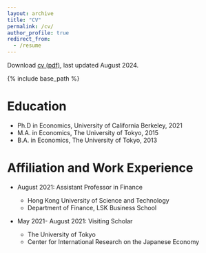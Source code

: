 ```yaml
---
layout: archive
title: "CV"
permalink: /cv/
author_profile: true
redirect_from:
  - /resume
---
```


Download <a href="https://www.dropbox.com/scl/fi/jk88kp0nl97m21nq582q2/CV.pdf?rlkey=sgbcbzmekzxt3aanvjls1nc8p&dl=0" target="_blank"> cv (pdf)</a>, last updated August 2024.

{% include base_path %}

Education
======
* Ph.D in Economics, University of California Berkeley, 2021
* M.A. in Economics, The University of Tokyo, 2015
* B.A. in Economics, The University of Tokyo, 2013

Affiliation and Work Experience
======
* August 2021: Assistant Professor in Finance
  * Hong Kong University of Science and Technology
  * Department of Finance, LSK Business School

* May 2021- August 2021: Visiting Scholar
  * The University of Tokyo
  * Center for International Research on the Japanese Economy

  

